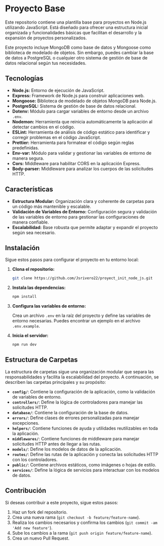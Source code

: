 # Proyecto Base

Este repositorio contiene una plantilla base para proyectos en Node.js utilizando JavaScript. Está diseñado para ofrecer una estructura inicial organizada y funcionalidades básicas que facilitan el desarrollo y la expansión de proyectos personalizados.

Este proyecto incluye MongoDB como base de datos y Mongoose como biblioteca de modelado de objetos. Sin embargo, puedes cambiar la base de datos a PostgreSQL o cualquier otro sistema de gestión de base de datos relacional según tus necesidades.

## Tecnologías

- **Node.js:** Entorno de ejecución de JavaScript.
- **Express:** Framework de Node.js para construir aplicaciones web.
- **Mongoose:** Biblioteca de modelado de objetos MongoDB para Node.js.
- **PostgreSQL:** Sistema de gestión de base de datos relacional.
- **Dotenv:** Módulo para cargar variables de entorno desde un archivo `.env`.
- **Nodemon:** Herramienta que reinicia automáticamente la aplicación al detectar cambios en el código.
- **ESLint:** Herramienta de análisis de código estático para identificar y corregir problemas en el código JavaScript.
- **Prettier:** Herramienta para formatear el código según reglas predefinidas.
- **Env-var:** Módulo para validar y gestionar las variables de entorno de manera segura.
- **Cors:** Middleware para habilitar CORS en la aplicación Express.
- **Body-parser:** Middleware para analizar los cuerpos de las solicitudes HTTP.


## Características

- **Estructura Modular:** Organización clara y coherente de carpetas para un código más mantenible y escalable.
- **Validación de Variables de Entorno:** Configuración segura y validación de las variables de entorno para gestionar las configuraciones de manera confiable.
- **Escalabilidad:** Base robusta que permite adaptar y expandir el proyecto según sea necesario.

## Instalación

Sigue estos pasos para configurar el proyecto en tu entorno local:

1. **Clona el repositorio:**

   ```bash
   git clone https://github.com/Jsrivero22/proyect_init_node_js.git


2. **Instala las dependencias:**

   ```bash
   npm install

3. **Configura las variables de entorno:**

   Crea un archivo `.env` en la raíz del proyecto y define las variables de entorno necesarias. Puedes encontrar un ejemplo en el archivo `.env.example`.

4. **Inicia el servidor:**

   ```bash
   npm run dev

## Estructura de Carpetas

La estructura de carpetas sigue una organización modular que separa las responsabilidades y facilita la escalabilidad del proyecto. A continuación, se describen las carpetas principales y su propósito:

- **`config/`**: Contiene la configuración de la aplicación, como la validación de variables de entorno.
- **`controllers/`**: Define la lógica de controladores para manejar las solicitudes HTTP.
- **`database/`**: Contiene la configuración de la base de datos.
- **`errors/`**: Define clases de errores personalizadas para manejar excepciones.
- **`helpers/`**: Contiene funciones de ayuda y utilidades reutilizables en toda la aplicación.
- **`middlewares/`**: Contiene funciones de middleware para manejar solicitudes HTTP antes de llegar a las rutas.
- **`models/`**: Define los modelos de datos de la aplicación.
- **`routes/`**: Define las rutas de la aplicación y conecta las solicitudes HTTP con los controladores.
- **`public/`**: Contiene archivos estáticos, como imágenes o hojas de estilo.
- **`services/`**: Define la lógica de servicios para interactuar con los modelos de datos.

## Contribución

Si deseas contribuir a este proyecto, sigue estos pasos:

1. Haz un fork del repositorio.
2. Crea una nueva rama (`git checkout -b feature/feature-name`).
3. Realiza los cambios necesarios y confirma los cambios (`git commit -am 'Add new feature'`).
4. Sube los cambios a la rama (`git push origin feature/feature-name`).
5. Crea un nuevo Pull Request.
